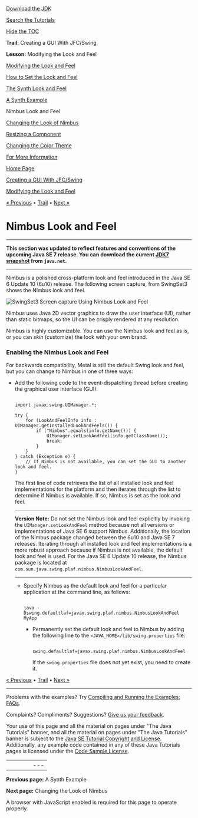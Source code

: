 [Download
the JDK](http://java.sun.com/javase/6/download.jsp)
  
[Search the
Tutorials](../../search.html)
  
[Hide the TOC](javascript:toggleLeft())

**Trail:** Creating a GUI With JFC/Swing
  
**Lesson:** Modifying the Look and Feel

[Modifying the Look and Feel](index.html)

[How to Set the Look and Feel](plaf.html)

[The Synth Look and Feel](synth.html)

[A Synth Example](synthExample.html)

Nimbus Look and Feel

[Changing the Look of Nimbus](custom.html)

[Resizing a Component](size.html)

[Changing the Color Theme](color.html)

[For More Information](info.html)

[Home Page](../../index.html)
>
[Creating a GUI With JFC/Swing](../index.html)
>
[Modifying the Look and Feel](index.html)

[« Previous](synthExample.html) • [Trail](../TOC.html) • [Next »](custom.html)

# Nimbus Look and Feel

---

 **This section was updated to reflect features and conventions of the upcoming Java SE 7 release. You can download the current [JDK7 snapshot](http://download.java.net/jdk7/binaries/) from `java.net`.** 

---

Nimbus is a polished cross-platform look and feel introduced in the
Java SE 6 Update 10 (6u10) release. The following screen capture, from
SwingSet3 shows the Nimbus look and feel.

![SwingSet3 Screen capture Using Nimbus Look and Feel](../../figures/uiswing/lookandfeel/nimbus.png)

Nimbus uses Java 2D vector graphics to draw the user interface (UI),
rather than static bitmaps,
so the UI can be crisply rendered at any resolution.

Nimbus is highly customizable.
You can use the Nimbus look and feel as is, or you can *skin*
(customize) the look with your own brand.

### Enabling the Nimbus Look and Feel

For backwards compatibility, Metal is still the default Swing look and feel,
but you can change to Nimbus in one of three ways:

* Add the following code to the event-dispatching
  thread before creating the graphical user interface (GUI):

  ```

  import javax.swing.UIManager.*;

  try {
      for (LookAndFeelInfo info : UIManager.getInstalledLookAndFeels()) {
          if ("Nimbus".equals(info.getName())) {
              UIManager.setLookAndFeel(info.getClassName());
              break;
          }
      }
  } catch (Exception e) {
      // If Nimbus is not available, you can set the GUI to another look and feel.
  }

  ```

  The first line of code retrieves the list of all installed look
  and feel implementations for the platform and then iterates through the list to
  determine if Nimbus is available.
  If so, Nimbus is set as the look and feel.

  ---

  **Version Note:** Do not set the Nimbus look and feel explicitly
  by invoking the `UIManager.setLookAndFeel` method because
  not all versions or implementations of Java SE 6 support Nimbus.
  Additionally, the location of the Nimbus package changed between
  the 6u10 and Java SE 7 releases.
  Iterating through all installed look and feel implementations is a more robust
  approach because if Nimbus is not available, the default look and
  feel is used.
  For the Java SE 6 Update 10 release, the Nimbus package is located at
  `com.sun.java.swing.plaf.nimbus.NimbusLookAndFeel`.

  ---

  * Specify Nimbus as the default look and feel for a particular
    application at the command line, as follows:

    ```

    java -Dswing.defaultlaf=javax.swing.plaf.nimbus.NimbusLookAndFeel MyApp

    ```

    * Permanently set the default look and feel to Nimbus by adding
      the following line
      to the `<JAVA_HOME>/lib/swing.properties` file:

      ```

      swing.defaultlaf=javax.swing.plaf.nimbus.NimbusLookAndFeel

      ```

      If the `swing.properties` file does not yet exist, you
      need to create it.

[« Previous](synthExample.html)
•
[Trail](../TOC.html)
•
[Next »](custom.html)

---

Problems with the examples? Try [Compiling and Running
the Examples: FAQs](../../information/run-examples.html).
  
Complaints? Compliments? Suggestions? [Give
us your feedback](http://download.oracle.com/javase/feedback.html).

Your use of this page and all the material on pages under "The Java Tutorials" banner,
and all the material on pages under "The Java Tutorials" banner is subject to the [Java SE Tutorial Copyright
and License](../../information/license.html).
Additionally, any example code contained in any of these Java
Tutorials pages is licensed under the
[Code
Sample License](http://developers.sun.com/license/berkeley_license.html).

|  |  |  |  |  |
| --- | --- | --- | --- | --- |
| |  |  | | --- | --- | | duke image | Oracle logo | | [About Oracle](http://www.oracle.com/us/corporate/index.html) | [Oracle Technology Network](http://www.oracle.com/technology/index.html) | [Terms of Service](https://www.samplecode.oracle.com/servlets/CompulsoryClickThrough?type=TermsOfService) | Copyright © 1995, 2011 Oracle and/or its affiliates. All rights reserved. |

**Previous page:** A Synth Example
  
**Next page:** Changing the Look of Nimbus




A browser with JavaScript enabled is required for this page to operate properly.